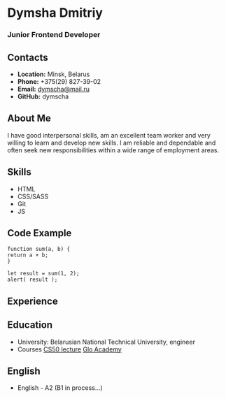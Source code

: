 # Dymsha Dmitriy

### Junior Frontend Developer

## Contacts

- **Location:** Minsk, Belarus
- **Phone:** +375(29) 827-39-02
- **Email:** dymscha@mail.ru
- **GitHub:** dymscha

## About Me

I have good interpersonal skills, am an excellent team worker and very willing to learn and develop new skills.
I am reliable and dependable and often seek new responsibilities within a wide range of employment areas.

## Skills

- HTML
- CSS/SASS
- Git
- JS

## Code Example

```JS
function sum(a, b) {
return a + b;
}

let result = sum(1, 2);
alert( result );
```

## Experience

## Education

- University: Belarusian National Technical University, engineer
- Courses
  [CS50 lecture](https://www.youtube.com/watch?v=Sy_wba7l1UU&list=PLawfWYMUziZqyUL5QDLVbe3j5BKWj42E5)
  [Glo Academy](https://www.youtube.com/c/GloAcademyChannel)

## English

- English - A2 (B1 in process…)
